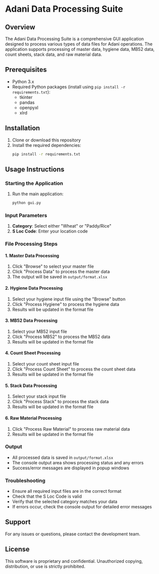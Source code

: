 # Adani Data Processing Suite

## Overview
The Adani Data Processing Suite is a comprehensive GUI application designed to process various types of data files for Adani operations. The application supports processing of master data, hygiene data, MB52 data, count sheets, stack data, and raw material data.

## Prerequisites
- Python 3.x
- Required Python packages (install using `pip install -r requirements.txt`):
  - tkinter
  - pandas
  - openpyxl
  - xlrd

## Installation
1. Clone or download this repository
2. Install the required dependencies:
   ```bash
   pip install -r requirements.txt
   ```

## Usage Instructions

### Starting the Application
1. Run the main application:
   ```bash
   python gui.py
   ```

### Input Parameters
1. **Category**: Select either "Wheat" or "Paddy/Rice"
2. **S Loc Code**: Enter your location code

### File Processing Steps

#### 1. Master Data Processing
1. Click "Browse" to select your master file
2. Click "Process Data" to process the master data
3. The output will be saved in `output/format.xlsx`

#### 2. Hygiene Data Processing
1. Select your hygiene input file using the "Browse" button
2. Click "Process Hygiene" to process the hygiene data
3. Results will be updated in the format file

#### 3. MB52 Data Processing
1. Select your MB52 input file
2. Click "Process MB52" to process the MB52 data
3. Results will be updated in the format file

#### 4. Count Sheet Processing
1. Select your count sheet input file
2. Click "Process Count Sheet" to process the count sheet data
3. Results will be updated in the format file

#### 5. Stack Data Processing
1. Select your stack input file
2. Click "Process Stack" to process the stack data
3. Results will be updated in the format file

#### 6. Raw Material Processing
1. Click "Process Raw Material" to process raw material data
2. Results will be updated in the format file

### Output
- All processed data is saved in `output/format.xlsx`
- The console output area shows processing status and any errors
- Success/error messages are displayed in popup windows

### Troubleshooting
- Ensure all required input files are in the correct format
- Check that the S Loc Code is valid
- Verify that the selected category matches your data
- If errors occur, check the console output for detailed error messages

## Support
For any issues or questions, please contact the development team.

## License
This software is proprietary and confidential. Unauthorized copying, distribution, or use is strictly prohibited. 